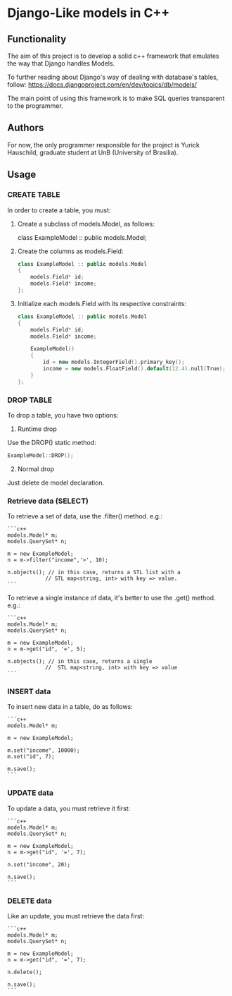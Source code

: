 # Django-Like models in C++

## Functionality

The aim of this project is to develop a solid c++ framework that emulates the way that Django handles Models.

To further reading about Django's way of dealing with database's tables, follow:
https://docs.djangoproject.com/en/dev/topics/db/models/

The main point of using this framework is to make SQL queries transparent to the programmer.

## Authors

For now, the only programmer responsible for the project is Yurick Hauschild, graduate student at UnB (University of Brasilia).

## Usage

### CREATE TABLE

In order to create a table, you must:

1. Create a subclass of models.Model, as follows:

    class ExampleModel :: public models.Model;

2. Create the columns as models.Field:

    ```c++
    class ExampleModel :: public models.Model
    {
        models.Field* id;
        models.Field* income;
    };
    ```
    
3. Initialize each models.Field with its respective constraints:

    ```c++
    class ExampleModel :: public models.Model
    {
        models.Field* id;
        models.Field* income;

        ExampleModel()
        {
            id = new models.IntegerField().primary_key();
            income = new models.FloatField().default(12.4).null(True);
        }
    };
    ```

### DROP TABLE

To drop a table, you have two options:

1. Runtime drop

Use the DROP() static method:

```c++
ExampleModel::DROP();
```
    
2. Normal drop

Just delete de model declaration.

### Retrieve data (SELECT)

To retrieve a set of data, use the .filter() method. e.g.:

    ```c++
    models.Model* m;
    models.QuerySet* n;

    m = new ExampleModel;
    n = m->filter("income",'>', 10);

    n.objects(); // in this case, returns a STL list with a
                // STL map<string, int> with key => value.
    ```

To retrieve a single instance of data, it's better to use the .get() method. e.g.:

    ```c++
    models.Model* m;
    models.QuerySet* n;

    m = new ExampleModel;
    n = m->get("id", '=', 5);

    n.objects(); // in this case, returns a single 
                //  STL map<string, int> with key => value
    ```

### INSERT data

To insert new data in a table, do as follows:

    ```c++
    models.Model* m;

    m = new ExampleModel;

    m.set("income", 10000);
    m.set("id", 7);

    m.save();
    ```

### UPDATE data

To update a data, you must retrieve it first:

    ```c++
    models.Model* m;
    models.QuerySet* n;

    m = new ExampleModel;
    n = m->get("id", '=', 7);

    n.set("income", 20);

    n.save();
    ```

### DELETE data

Like an update, you must retrieve the data first:

    ```c++
    models.Model* m;
    models.QuerySet* n;

    m = new ExampleModel;
    n = m->get("id", '=', 7);

    n.delete();

    n.save();
    ```